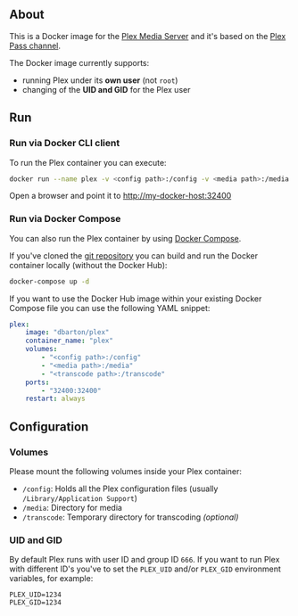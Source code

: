 ## About

This is a Docker image for the [Plex Media Server](http://plex.tv/) and it's based on the [Plex Pass channel](https://www.plex.tv/downloads/).

The Docker image currently supports:

* running Plex under its __own user__ (not `root`)
* changing of the __UID and GID__ for the Plex user

## Run

### Run via Docker CLI client

To run the Plex container you can execute:

```bash
docker run --name plex -v <config path>:/config -v <media path>:/media -p 32400:32400 dbarton/plex
```

Open a browser and point it to [http://my-docker-host:32400](http://my-docker-host:32400)

### Run via Docker Compose

You can also run the Plex container by using [Docker Compose](https://www.docker.com/docker-compose).

If you've cloned the [git repository](https://github.com/domibarton/docker-plex) you can build and run the Docker container locally (without the Docker Hub):

```bash
docker-compose up -d
```

If you want to use the Docker Hub image within your existing Docker Compose file you can use the following YAML snippet:

```yaml
plex:
    image: "dbarton/plex"
    container_name: "plex"
    volumes:
        - "<config path>:/config"
        - "<media path>:/media"
        - "<transcode path>:/transcode"
    ports:
        - "32400:32400"
    restart: always
```

## Configuration

### Volumes

Please mount the following volumes inside your Plex container:

* `/config`: Holds all the Plex configuration files (usually `/Library/Application Support`)
* `/media`: Directory for media
* `/transcode`: Temporary directory for transcoding _(optional)_

### UID and GID

By default Plex runs with user ID and group ID `666`.
If you want to run Plex with different ID's you've to set the `PLEX_UID` and/or `PLEX_GID` environment variables, for example:

```
PLEX_UID=1234
PLEX_GID=1234
```